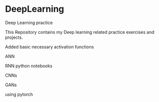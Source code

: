 # DeepLearning
Deep Learning practice

This Repository contains my Deep learning related practice exercises and projects.

Added basic necessary activation functions

ANN

RNN python notebooks

CNNs

GANs
 
using pytorch
